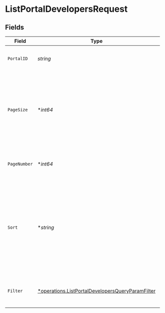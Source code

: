 # ListPortalDevelopersRequest


## Fields

| Field                                                                                                                         | Type                                                                                                                          | Required                                                                                                                      | Description                                                                                                                   | Example                                                                                                                       |
| ----------------------------------------------------------------------------------------------------------------------------- | ----------------------------------------------------------------------------------------------------------------------------- | ----------------------------------------------------------------------------------------------------------------------------- | ----------------------------------------------------------------------------------------------------------------------------- | ----------------------------------------------------------------------------------------------------------------------------- |
| `PortalID`                                                                                                                    | *string*                                                                                                                      | :heavy_check_mark:                                                                                                            | ID of the portal.                                                                                                             | f32d905a-ed33-46a3-a093-d8f536af9a8a                                                                                          |
| `PageSize`                                                                                                                    | **int64*                                                                                                                      | :heavy_minus_sign:                                                                                                            | The maximum number of items to include per page. The last page of a collection may include fewer items.                       | 10                                                                                                                            |
| `PageNumber`                                                                                                                  | **int64*                                                                                                                      | :heavy_minus_sign:                                                                                                            | Determines which page of the entities to retrieve.                                                                            | 1                                                                                                                             |
| `Sort`                                                                                                                        | **string*                                                                                                                     | :heavy_minus_sign:                                                                                                            | Sorts a collection of developers. Supported sort attributes are:<br/>  - created_at<br/>  - updated_at<br/>  - email<br/>  - name<br/>  - status<br/> |                                                                                                                               |
| `Filter`                                                                                                                      | [*operations.ListPortalDevelopersQueryParamFilter](../../models/operations/listportaldevelopersqueryparamfilter.md)           | :heavy_minus_sign:                                                                                                            | Filter developers returned in the response.                                                                                   |                                                                                                                               |